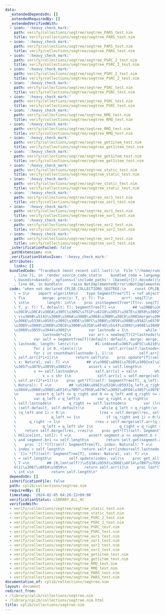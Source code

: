 ```yaml
---
data:
  _extendedDependsOn: []
  _extendedRequiredBy: []
  _extendedVerifiedWith:
  - icon: ':heavy_check_mark:'
    path: verify/collections/segtree/segtree_PARS_test.nim
    title: verify/collections/segtree/segtree_PARS_test.nim
  - icon: ':heavy_check_mark:'
    path: verify/collections/segtree/segtree_PARS_test.nim
    title: verify/collections/segtree/segtree_PARS_test.nim
  - icon: ':heavy_check_mark:'
    path: verify/collections/segtree/segtree_PSRC_2_test.nim
    title: verify/collections/segtree/segtree_PSRC_2_test.nim
  - icon: ':heavy_check_mark:'
    path: verify/collections/segtree/segtree_PSRC_2_test.nim
    title: verify/collections/segtree/segtree_PSRC_2_test.nim
  - icon: ':heavy_check_mark:'
    path: verify/collections/segtree/segtree_PSRC_test.nim
    title: verify/collections/segtree/segtree_PSRC_test.nim
  - icon: ':heavy_check_mark:'
    path: verify/collections/segtree/segtree_PSRC_test.nim
    title: verify/collections/segtree/segtree_PSRC_test.nim
  - icon: ':heavy_check_mark:'
    path: verify/collections/segtree/segtree_RMQ_test.nim
    title: verify/collections/segtree/segtree_RMQ_test.nim
  - icon: ':heavy_check_mark:'
    path: verify/collections/segtree/segtree_RMQ_test.nim
    title: verify/collections/segtree/segtree_RMQ_test.nim
  - icon: ':heavy_check_mark:'
    path: verify/collections/segtree/segtree_get1item_test.nim
    title: verify/collections/segtree/segtree_get1item_test.nim
  - icon: ':heavy_check_mark:'
    path: verify/collections/segtree/segtree_get1item_test.nim
    title: verify/collections/segtree/segtree_get1item_test.nim
  - icon: ':heavy_check_mark:'
    path: verify/collections/segtree/segtree_static_test.nim
    title: verify/collections/segtree/segtree_static_test.nim
  - icon: ':heavy_check_mark:'
    path: verify/collections/segtree/segtree_static_test.nim
    title: verify/collections/segtree/segtree_static_test.nim
  - icon: ':heavy_check_mark:'
    path: verify/collections/segtree/segtree_xor1_test.nim
    title: verify/collections/segtree/segtree_xor1_test.nim
  - icon: ':heavy_check_mark:'
    path: verify/collections/segtree/segtree_xor1_test.nim
    title: verify/collections/segtree/segtree_xor1_test.nim
  - icon: ':heavy_check_mark:'
    path: verify/collections/segtree/segtree_xor2_test.nim
    title: verify/collections/segtree/segtree_xor2_test.nim
  - icon: ':heavy_check_mark:'
    path: verify/collections/segtree/segtree_xor2_test.nim
    title: verify/collections/segtree/segtree_xor2_test.nim
  _isVerificationFailed: false
  _pathExtension: nim
  _verificationStatusIcon: ':heavy_check_mark:'
  attributes:
    links: []
  bundledCode: "Traceback (most recent call last):\n  File \"/home/runner/.local/lib/python3.10/site-packages/onlinejudge_verify/documentation/build.py\"\
    , line 71, in _render_source_code_stat\n    bundled_code = language.bundle(stat.path,\
    \ basedir=basedir, options={'include_paths': [basedir]}).decode()\n  File \"/home/runner/.local/lib/python3.10/site-packages/onlinejudge_verify/languages/nim.py\"\
    , line 86, in bundle\n    raise NotImplementedError\nNotImplementedError\n"
  code: "when not declared CPLIB_COLLECTIONS_SEGTREE:\n    const CPLIB_COLLECTIONS_SEGTREE*\
    \ = 1\n    import algorithm\n    type SegmentTree*[T] = ref object\n        default:\
    \ T\n        merge: proc(x: T, y: T): T\n        arr*: seq[T]\n        lastnode:\
    \ int\n        length: int\n    proc initSegmentTree*[T](v: seq[T], merge: proc(x:\
    \ T, y: T): T, default: T): SegmentTree[T] =\n        ## \u30BB\u30B0\u30E1\u30F3\
    \u30C8\u30C4\u30EA\u30FC\u3092\u751F\u6210\u3057\u307E\u3059\u3002\n        ##\
    \ v\u306B\u5143\u3068\u306A\u308B\u30EA\u30B9\u30C8\u3001merge\u306B\u4E8C\u3064\
    \u306E\u533A\u9593\u3092\u30DE\u30FC\u30B8\u3059\u308B\u95A2\u6570\u3001\u30C7\
    \u30D5\u30A9\u30EB\u30C8\u306B\u5358\u4F4D\u5143\u3092\u4E0E\u3048\u3066\u304F\
    \u3060\u3055\u3044\u3002\n        var lastnode = 1\n        while lastnode < len(v):\n\
    \            lastnode*=2\n        var arr = newSeq[T](2*lastnode)\n        arr.fill(default)\n\
    \        var self = SegmentTree[T](default: default, merge: merge, arr: arr, lastnode:\
    \ lastnode, length: len(v))\n        #1-indexed\u3067\u4F5C\u6210\u3059\u308B\n\
    \        for i in 0..<len(v):\n            self.arr[self.lastnode+i] = v[i]\n\
    \        for i in countdown(lastnode-1, 1):\n            self.arr[i] = self.merge(self.arr[2*i],\
    \ self.arr[2*i+1])\n        return self\n\n    proc update*[T](self: SegmentTree[T],\
    \ x: Natural, val: T) =\n        ## x\u306E\u8981\u7D20\u3092val\u306B\u5909\u66F4\
    \u3057\u307E\u3059\u3002\n        assert x < self.length\n        var x = x\n\
    \        x += self.lastnode\n        self.arr[x] = val\n        while x > 1:\n\
    \            x = x shr 1\n            self.arr[x] = self.merge(self.arr[2*x],\
    \ self.arr[2*x+1])\n    proc get*[T](self: SegmentTree[T], q_left: Natural, q_right:\
    \ Natural): T =\n        ## \u534A\u89E3\u533A\u9593[q_left,q_right)\u306B\u3064\
    \u3044\u3066\u306E\u6F14\u7B97\u7D50\u679C\u3092\u8FD4\u3057\u307E\u3059\u3002\
    \n        assert q_left <= q_right and 0 <= q_left and q_right <= self.length\n\
    \        var q_left = q_left\n        var q_right = q_right\n        q_left +=\
    \ self.lastnode\n        q_right += self.lastnode\n        var (lres, rres) =\
    \ (self.default, self.default)\n        while q_left < q_right:\n            if\
    \ (q_left and 1) > 0:\n                lres = self.merge(lres, self.arr[q_left])\n\
    \                q_left += 1\n            if (q_right and 1) > 0:\n          \
    \      q_right -= 1\n                rres = self.merge(self.arr[q_right], rres)\n\
    \            q_left = q_left shr 1\n            q_right = q_right shr 1\n    \
    \    return self.merge(lres, rres)\n    proc get*[T](self: SegmentTree[T], segment:\
    \ HSlice[int, int]): T =\n        assert segment.a <= segment.b + 1 and 0 <= segment.a\
    \ and segment.b+1 <= self.length\n        return self.get(segment.a, segment.b+1)\n\
    \    proc `[]`*[T](self: SegmentTree[T], index: Natural): T =\n        assert\
    \ index < self.length\n        return self.arr[index+self.lastnode]\n    proc\
    \ `[]=`*[T](self: SegmentTree[T], index: Natural, val: T) =\n        assert index\
    \ < self.length\n        self.update(index, val)\n    proc get_all*[T](self: SegmentTree[T]):\
    \ T =\n        ## [0,len(self))\u533A\u9593\u306E\u6F14\u7B97\u7D50\u679C\u3092\
    O(1)\u3067\u8FD4\u3059\n        return self.arr[1]\n    proc len*[T](self: SegmentTree[T]):\
    \ int =\n        return self.length\n"
  dependsOn: []
  isVerificationFile: false
  path: cplib/collections/segtree.nim
  requiredBy: []
  timestamp: '2024-02-05 04:26:12+09:00'
  verificationStatus: LIBRARY_ALL_AC
  verifiedWith:
  - verify/collections/segtree/segtree_static_test.nim
  - verify/collections/segtree/segtree_static_test.nim
  - verify/collections/segtree/segtree_PSRC_2_test.nim
  - verify/collections/segtree/segtree_PSRC_2_test.nim
  - verify/collections/segtree/segtree_PSRC_test.nim
  - verify/collections/segtree/segtree_PSRC_test.nim
  - verify/collections/segtree/segtree_xor1_test.nim
  - verify/collections/segtree/segtree_xor1_test.nim
  - verify/collections/segtree/segtree_xor2_test.nim
  - verify/collections/segtree/segtree_xor2_test.nim
  - verify/collections/segtree/segtree_get1item_test.nim
  - verify/collections/segtree/segtree_get1item_test.nim
  - verify/collections/segtree/segtree_RMQ_test.nim
  - verify/collections/segtree/segtree_RMQ_test.nim
  - verify/collections/segtree/segtree_PARS_test.nim
  - verify/collections/segtree/segtree_PARS_test.nim
documentation_of: cplib/collections/segtree.nim
layout: document
redirect_from:
- /library/cplib/collections/segtree.nim
- /library/cplib/collections/segtree.nim.html
title: cplib/collections/segtree.nim
---
```

